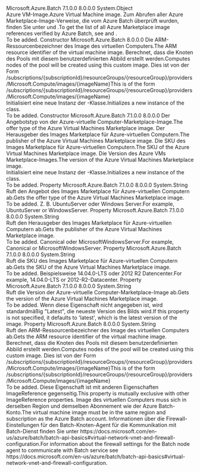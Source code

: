 <Type Name="ImageReference" FullName="Microsoft.Azure.Batch.ImageReference">
  <TypeSignature Language="C#" Value="public class ImageReference" />
  <TypeSignature Language="ILAsm" Value=".class public auto ansi beforefieldinit ImageReference extends System.Object" />
  <TypeSignature Language="DocId" Value="T:Microsoft.Azure.Batch.ImageReference" />
  <TypeSignature Language="VB.NET" Value="Public Class ImageReference" />
  <TypeSignature Language="F#" Value="type ImageReference = class&#xA;    interface ITransportObjectProvider&lt;ImageReference&gt;&#xA;    interface IPropertyMetadata&#xA;    interface IModifiable&#xA;    interface IReadOnly" />
  <AssemblyInfo>
    <AssemblyName>Microsoft.Azure.Batch</AssemblyName>
    <AssemblyVersion>7.1.0.0</AssemblyVersion>
    <AssemblyVersion>8.0.0.0</AssemblyVersion>
  </AssemblyInfo>
  <Base>
    <BaseTypeName>System.Object</BaseTypeName>
  </Base>
  <Interfaces />
  <Docs>
    <summary>
            <span data-ttu-id="094fc-101">Azure VM-Image.</span><span class="sxs-lookup"><span data-stu-id="094fc-101">Azure Virtual Machine image.</span></span> <span data-ttu-id="094fc-102">Zum Abrufen aller Azure Marketplace-Image-Verweise, die vom Azure Batch überprüft wurden, finden Sie unter <see cref="M:Microsoft.Azure.Batch.PoolOperations.ListNodeAgentSkus(Microsoft.Azure.Batch.DetailLevel,System.Collections.Generic.IEnumerable{Microsoft.Azure.Batch.BatchClientBehavior})" /> und <see cref="P:Microsoft.Azure.Batch.NodeAgentSku.VerifiedImageReferences" />.</span><span class="sxs-lookup"><span data-stu-id="094fc-102">To get the list of all Azure Marketplace image references verified by Azure Batch, see <see cref="M:Microsoft.Azure.Batch.PoolOperations.ListNodeAgentSkus(Microsoft.Azure.Batch.DetailLevel,System.Collections.Generic.IEnumerable{Microsoft.Azure.Batch.BatchClientBehavior})" /> and <see cref="P:Microsoft.Azure.Batch.NodeAgentSku.VerifiedImageReferences" />.</span></span>
            </summary>
    <remarks>To be added.</remarks>
  </Docs>
  <Members>
    <Member MemberName=".ctor">
      <MemberSignature Language="C#" Value="public ImageReference (string virtualMachineImageId);" />
      <MemberSignature Language="ILAsm" Value=".method public hidebysig specialname rtspecialname instance void .ctor(string virtualMachineImageId) cil managed" />
      <MemberSignature Language="DocId" Value="M:Microsoft.Azure.Batch.ImageReference.#ctor(System.String)" />
      <MemberSignature Language="VB.NET" Value="Public Sub New (virtualMachineImageId As String)" />
      <MemberSignature Language="F#" Value="new Microsoft.Azure.Batch.ImageReference : string -&gt; Microsoft.Azure.Batch.ImageReference" Usage="new Microsoft.Azure.Batch.ImageReference virtualMachineImageId" />
      <MemberType>Constructor</MemberType>
      <AssemblyInfo>
        <AssemblyName>Microsoft.Azure.Batch</AssemblyName>
        <AssemblyVersion>8.0.0.0</AssemblyVersion>
      </AssemblyInfo>
      <Parameters>
        <Parameter Name="virtualMachineImageId" Type="System.String" />
      </Parameters>
      <Docs>
        <param name="virtualMachineImageId">
            <span data-ttu-id="094fc-103">Die ARM-Ressourcenbezeichner des Image des virtuellen Computers.</span><span class="sxs-lookup"><span data-stu-id="094fc-103">The ARM resource identifier of the virtual machine image.</span></span> <span data-ttu-id="094fc-104">Berechnet, dass die Knoten des Pools mit diesem benutzerdefinierten Abbild erstellt werden.</span><span class="sxs-lookup"><span data-stu-id="094fc-104">Computes nodes of the pool will be created using this custom image.</span></span> <span data-ttu-id="094fc-105">Dies ist von der Form /subscriptions/{subscriptionId}/resourceGroups/{resourceGroup}/providers/Microsoft.Compute/images/{imageName}</span><span class="sxs-lookup"><span data-stu-id="094fc-105">This is of the form /subscriptions/{subscriptionId}/resourceGroups/{resourceGroup}/providers/Microsoft.Compute/images/{imageName}</span></span>
            </param>
        <summary>
            <span data-ttu-id="094fc-106">Initialisiert eine neue Instanz der <see cref="T:Microsoft.Azure.Batch.ImageReference" />-Klasse.</span><span class="sxs-lookup"><span data-stu-id="094fc-106">Initializes a new instance of the <see cref="T:Microsoft.Azure.Batch.ImageReference" /> class.</span></span>
            </summary>
        <remarks>To be added.</remarks>
      </Docs>
    </Member>
    <Member MemberName=".ctor">
      <MemberSignature Language="C#" Value="public ImageReference (string offer, string publisher, string sku, string version = null);" />
      <MemberSignature Language="ILAsm" Value=".method public hidebysig specialname rtspecialname instance void .ctor(string offer, string publisher, string sku, string version) cil managed" />
      <MemberSignature Language="DocId" Value="M:Microsoft.Azure.Batch.ImageReference.#ctor(System.String,System.String,System.String,System.String)" />
      <MemberSignature Language="VB.NET" Value="Public Sub New (offer As String, publisher As String, sku As String, Optional version As String = null)" />
      <MemberSignature Language="F#" Value="new Microsoft.Azure.Batch.ImageReference : string * string * string * string -&gt; Microsoft.Azure.Batch.ImageReference" Usage="new Microsoft.Azure.Batch.ImageReference (offer, publisher, sku, version)" />
      <MemberType>Constructor</MemberType>
      <AssemblyInfo>
        <AssemblyName>Microsoft.Azure.Batch</AssemblyName>
        <AssemblyVersion>7.1.0.0</AssemblyVersion>
        <AssemblyVersion>8.0.0.0</AssemblyVersion>
      </AssemblyInfo>
      <Parameters>
        <Parameter Name="offer" Type="System.String" />
        <Parameter Name="publisher" Type="System.String" />
        <Parameter Name="sku" Type="System.String" />
        <Parameter Name="version" Type="System.String" />
      </Parameters>
      <Docs>
        <param name="offer"><span data-ttu-id="094fc-107">Der Angebotstyp von der Azure-virtuelle Computer-Marketplace-Image.</span><span class="sxs-lookup"><span data-stu-id="094fc-107">The offer type of the Azure Virtual Machines Marketplace image.</span></span></param>
        <param name="publisher"><span data-ttu-id="094fc-108">Der Herausgeber des Images Marketplace für Azure-virtuellen Computern.</span><span class="sxs-lookup"><span data-stu-id="094fc-108">The publisher of the Azure Virtual Machines Marketplace image.</span></span></param>
        <param name="sku"><span data-ttu-id="094fc-109">Die SKU des Images Marketplace für Azure-virtuellen Computern.</span><span class="sxs-lookup"><span data-stu-id="094fc-109">The SKU of the Azure Virtual Machines Marketplace image.</span></span></param>
        <param name="version"><span data-ttu-id="094fc-110">Die Version des Azure VMs Marketplace-Images.</span><span class="sxs-lookup"><span data-stu-id="094fc-110">The version of the Azure Virtual Machines Marketplace image.</span></span></param>
        <summary>
            <span data-ttu-id="094fc-111">Initialisiert eine neue Instanz der <see cref="T:Microsoft.Azure.Batch.ImageReference" />-Klasse.</span><span class="sxs-lookup"><span data-stu-id="094fc-111">Initializes a new instance of the <see cref="T:Microsoft.Azure.Batch.ImageReference" /> class.</span></span>
            </summary>
        <remarks>To be added.</remarks>
      </Docs>
    </Member>
    <Member MemberName="Offer">
      <MemberSignature Language="C#" Value="public string Offer { get; }" />
      <MemberSignature Language="ILAsm" Value=".property instance string Offer" />
      <MemberSignature Language="DocId" Value="P:Microsoft.Azure.Batch.ImageReference.Offer" />
      <MemberSignature Language="VB.NET" Value="Public ReadOnly Property Offer As String" />
      <MemberSignature Language="F#" Value="member this.Offer : string" Usage="Microsoft.Azure.Batch.ImageReference.Offer" />
      <MemberType>Property</MemberType>
      <AssemblyInfo>
        <AssemblyName>Microsoft.Azure.Batch</AssemblyName>
        <AssemblyVersion>7.1.0.0</AssemblyVersion>
        <AssemblyVersion>8.0.0.0</AssemblyVersion>
      </AssemblyInfo>
      <ReturnValue>
        <ReturnType>System.String</ReturnType>
      </ReturnValue>
      <Docs>
        <summary>
            <span data-ttu-id="094fc-112">Ruft den Angebot des Images Marketplace für Azure-virtuellen Computern ab.</span><span class="sxs-lookup"><span data-stu-id="094fc-112">Gets the offer type of the Azure Virtual Machines Marketplace image.</span></span>
            </summary>
        <value>To be added.</value>
        <remarks>
            <span data-ttu-id="094fc-113">Z. B. UbuntuServer oder Windows Server.</span><span class="sxs-lookup"><span data-stu-id="094fc-113">For example, UbuntuServer or WindowsServer.</span></span>
            </remarks>
      </Docs>
    </Member>
    <Member MemberName="Publisher">
      <MemberSignature Language="C#" Value="public string Publisher { get; }" />
      <MemberSignature Language="ILAsm" Value=".property instance string Publisher" />
      <MemberSignature Language="DocId" Value="P:Microsoft.Azure.Batch.ImageReference.Publisher" />
      <MemberSignature Language="VB.NET" Value="Public ReadOnly Property Publisher As String" />
      <MemberSignature Language="F#" Value="member this.Publisher : string" Usage="Microsoft.Azure.Batch.ImageReference.Publisher" />
      <MemberType>Property</MemberType>
      <AssemblyInfo>
        <AssemblyName>Microsoft.Azure.Batch</AssemblyName>
        <AssemblyVersion>7.1.0.0</AssemblyVersion>
        <AssemblyVersion>8.0.0.0</AssemblyVersion>
      </AssemblyInfo>
      <ReturnValue>
        <ReturnType>System.String</ReturnType>
      </ReturnValue>
      <Docs>
        <summary>
            <span data-ttu-id="094fc-114">Ruft den Herausgeber des Images Marketplace für Azure-virtuellen Computern ab.</span><span class="sxs-lookup"><span data-stu-id="094fc-114">Gets the publisher of the Azure Virtual Machines Marketplace image.</span></span>
            </summary>
        <value>To be added.</value>
        <remarks>
            <span data-ttu-id="094fc-115">Canonical oder MicrosoftWindowsServer.</span><span class="sxs-lookup"><span data-stu-id="094fc-115">For example, Canonical or MicrosoftWindowsServer.</span></span>
            </remarks>
      </Docs>
    </Member>
    <Member MemberName="Sku">
      <MemberSignature Language="C#" Value="public string Sku { get; }" />
      <MemberSignature Language="ILAsm" Value=".property instance string Sku" />
      <MemberSignature Language="DocId" Value="P:Microsoft.Azure.Batch.ImageReference.Sku" />
      <MemberSignature Language="VB.NET" Value="Public ReadOnly Property Sku As String" />
      <MemberSignature Language="F#" Value="member this.Sku : string" Usage="Microsoft.Azure.Batch.ImageReference.Sku" />
      <MemberType>Property</MemberType>
      <AssemblyInfo>
        <AssemblyName>Microsoft.Azure.Batch</AssemblyName>
        <AssemblyVersion>7.1.0.0</AssemblyVersion>
        <AssemblyVersion>8.0.0.0</AssemblyVersion>
      </AssemblyInfo>
      <ReturnValue>
        <ReturnType>System.String</ReturnType>
      </ReturnValue>
      <Docs>
        <summary>
            <span data-ttu-id="094fc-116">Ruft die SKU des Images Marketplace für Azure-virtuellen Computern ab.</span><span class="sxs-lookup"><span data-stu-id="094fc-116">Gets the SKU of the Azure Virtual Machines Marketplace image.</span></span>
            </summary>
        <value>To be added.</value>
        <remarks>
            <span data-ttu-id="094fc-117">Beispielsweise 14.04.0-LTS oder 2012 R2 Datencenter.</span><span class="sxs-lookup"><span data-stu-id="094fc-117">For example, 14.04.0-LTS or 2012-R2-Datacenter.</span></span>
            </remarks>
      </Docs>
    </Member>
    <Member MemberName="Version">
      <MemberSignature Language="C#" Value="public string Version { get; }" />
      <MemberSignature Language="ILAsm" Value=".property instance string Version" />
      <MemberSignature Language="DocId" Value="P:Microsoft.Azure.Batch.ImageReference.Version" />
      <MemberSignature Language="VB.NET" Value="Public ReadOnly Property Version As String" />
      <MemberSignature Language="F#" Value="member this.Version : string" Usage="Microsoft.Azure.Batch.ImageReference.Version" />
      <MemberType>Property</MemberType>
      <AssemblyInfo>
        <AssemblyName>Microsoft.Azure.Batch</AssemblyName>
        <AssemblyVersion>7.1.0.0</AssemblyVersion>
        <AssemblyVersion>8.0.0.0</AssemblyVersion>
      </AssemblyInfo>
      <ReturnValue>
        <ReturnType>System.String</ReturnType>
      </ReturnValue>
      <Docs>
        <summary>
            <span data-ttu-id="094fc-118">Ruft die Version der Azure-virtuelle Computer-Marketplace-Image ab.</span><span class="sxs-lookup"><span data-stu-id="094fc-118">Gets the version of the Azure Virtual Machines Marketplace image.</span></span>
            </summary>
        <value>To be added.</value>
        <remarks>
            <span data-ttu-id="094fc-119">Wenn diese Eigenschaft nicht angegeben ist, wird standardmäßig "Latest", die neueste Version des Bilds wird.</span><span class="sxs-lookup"><span data-stu-id="094fc-119">If this property is not specified, it defaults to 'latest', which is the latest version of the image.</span></span>
            </remarks>
      </Docs>
    </Member>
    <Member MemberName="VirtualMachineImageId">
      <MemberSignature Language="C#" Value="public string VirtualMachineImageId { get; }" />
      <MemberSignature Language="ILAsm" Value=".property instance string VirtualMachineImageId" />
      <MemberSignature Language="DocId" Value="P:Microsoft.Azure.Batch.ImageReference.VirtualMachineImageId" />
      <MemberSignature Language="VB.NET" Value="Public ReadOnly Property VirtualMachineImageId As String" />
      <MemberSignature Language="F#" Value="member this.VirtualMachineImageId : string" Usage="Microsoft.Azure.Batch.ImageReference.VirtualMachineImageId" />
      <MemberType>Property</MemberType>
      <AssemblyInfo>
        <AssemblyName>Microsoft.Azure.Batch</AssemblyName>
        <AssemblyVersion>8.0.0.0</AssemblyVersion>
      </AssemblyInfo>
      <ReturnValue>
        <ReturnType>System.String</ReturnType>
      </ReturnValue>
      <Docs>
        <summary>
            <span data-ttu-id="094fc-120">Ruft den ARM-Ressourcenbezeichner des Image des virtuellen Computers ab.</span><span class="sxs-lookup"><span data-stu-id="094fc-120">Gets the ARM resource identifier of the virtual machine image.</span></span> <span data-ttu-id="094fc-121">Berechnet, dass die Knoten des Pools mit diesem benutzerdefinierten Abbild erstellt werden.</span><span class="sxs-lookup"><span data-stu-id="094fc-121">Computes nodes of the pool will be created using this custom image.</span></span> <span data-ttu-id="094fc-122">Dies ist von der Form /subscriptions/{subscriptionId}/resourceGroups/{resourceGroup}/providers/Microsoft.Compute/images/{imageName}</span><span class="sxs-lookup"><span data-stu-id="094fc-122">This is of the form /subscriptions/{subscriptionId}/resourceGroups/{resourceGroup}/providers/Microsoft.Compute/images/{imageName}</span></span>
            </summary>
        <value>To be added.</value>
        <remarks>
            <span data-ttu-id="094fc-123">Diese Eigenschaft ist mit anderen Eigenschaften ImageReference gegenseitig.</span><span class="sxs-lookup"><span data-stu-id="094fc-123">This property is mutually exclusive with other ImageReference properties.</span></span> <span data-ttu-id="094fc-124">Image des virtuellen Computers muss sich in derselben Region und demselben Abonnement wie der Azure Batch-Konto.</span><span class="sxs-lookup"><span data-stu-id="094fc-124">The virtual machine image must be in the same region and subscription as the Azure Batch account.</span></span> <span data-ttu-id="094fc-125">Informationen über die Firewall-Einstellungen für den Batch-Knoten-Agent für die Kommunikation mit Batch-Dienst finden Sie unter https://docs.microsoft.com/en-us/azure/batch/batch-api-basics#virtual-network-vnet-and-firewall-configuration.</span><span class="sxs-lookup"><span data-stu-id="094fc-125">For information about the firewall settings for the Batch node agent to communicate with Batch service see https://docs.microsoft.com/en-us/azure/batch/batch-api-basics#virtual-network-vnet-and-firewall-configuration.</span></span>
            </remarks>
      </Docs>
    </Member>
  </Members>
</Type>
